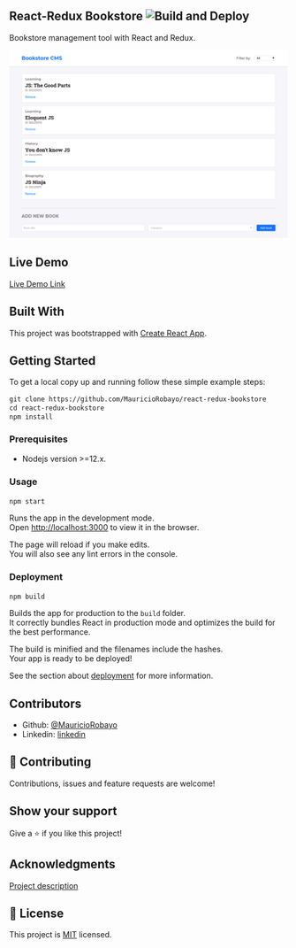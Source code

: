 ## React-Redux Bookstore ![Build and Deploy](https://github.com/MauricioRobayo/react-redux-bookstore/workflows/Build%20and%20Deploy/badge.svg)

Bookstore management tool with React and Redux.

[![screenshot](./app_screenshot.png)](https://www.mauriciorobayo.com/react-redux-bookstore)

## Live Demo

[Live Demo Link](https://www.mauriciorobayo.com/react-redux-bookstore)

## Built With

This project was bootstrapped with [Create React App](https://github.com/facebook/create-react-app).

## Getting Started

To get a local copy up and running follow these simple example steps:

```
git clone https://github.com/MauricioRobayo/react-redux-bookstore
cd react-redux-bookstore
npm install
```

### Prerequisites

- Nodejs version >=12.x.

### Usage

`npm start`

Runs the app in the development mode.<br />
Open [http://localhost:3000](http://localhost:3000) to view it in the browser.

The page will reload if you make edits.<br />
You will also see any lint errors in the console.

### Deployment

`npm build`

Builds the app for production to the `build` folder.<br />
It correctly bundles React in production mode and optimizes the build for the best performance.

The build is minified and the filenames include the hashes.<br />
Your app is ready to be deployed!

See the section about [deployment](https://facebook.github.io/create-react-app/docs/deployment) for more information.

## Contributors

- Github: [@MauricioRobayo](https://github.com/MauricioRobayo)
- Linkedin: [linkedin](www.linkedin.com/in/MauricioRobayo)

## 🤝 Contributing

Contributions, issues and feature requests are welcome!

## Show your support

Give a ⭐️ if you like this project!

## Acknowledgments

[Project description](https://github.com/microverseinc/project-redux-bookstore/)

## 📝 License

This project is [MIT](LICENSE) licensed.
